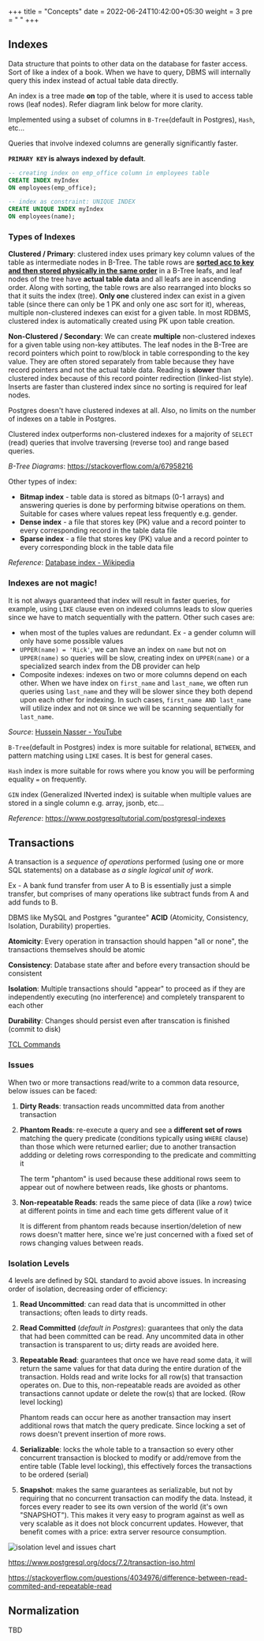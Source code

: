 +++
title = "Concepts"
date =  2022-06-24T10:42:00+05:30
weight = 3
pre = "<i class='fas fa-pen' style='color: white'></i> "
+++

## Indexes
Data structure that points to other data on the database for faster access. Sort of like a index of a book. When we have to query, DBMS will internally query this index instead of actual table data directly.

An index is a tree made **on** top of the table, where it is used to access table rows (leaf nodes). Refer diagram link below for more clarity.

Implemented using a subset of columns in `B-Tree`(default in Postgres), `Hash`, etc...

Queries that involve indexed columns are generally significantly faster.

**`PRIMARY KEY` is always indexed by default**.

```sql
-- creating index on emp_office column in employees table
CREATE INDEX myIndex 
ON employees(emp_office);

-- index as constraint: UNIQUE INDEX
CREATE UNIQUE INDEX myIndex
ON employees(name);
```

### Types of Indexes

**Clustered / Primary**: clustered index uses primary key column values of the table as intermediate nodes in B-Tree. The table rows are [**sorted acc to key and then stored physically in the same order**](https://docs.microsoft.com/en-us/sql/relational-databases/indexes/clustered-and-nonclustered-indexes-described?view=sql-server-ver16#:~:text=Clustered%20indexes%20sort%20and%20store%20the%20data%20rows%20in%20the%20table%20or%20view%20based%20on%20their%20key%20values) in a B-Tree leafs, and leaf nodes of the tree have **actual table data** and all leafs are in ascending order. Along with sorting, the table rows are also rearranged into blocks so that it suits the index (tree). **Only one** clustered index can exist in a given table (since there can only be 1 PK and only one asc sort for it), whereas, multiple non-clustered indexes can exist for a given table. In most RDBMS, clustered index is automatically created using PK upon table creation.

**Non-Clustered / Secondary**: We can create **multiple** non-clustered indexes for a given table using non-key attibutes. The leaf nodes in the B-Tree are record pointers which point to row/block in table corresponding to the key value. They are often stored separately from table because they have record pointers and not the actual table data. Reading is **slower** than clustered index because of this record pointer redirection (linked-list style). Inserts are faster than clustered index since no sorting is required for leaf nodes.

Postgres doesn't have clustered indexes at all. Also, no limits on the number of indexes on a table in Postgres.

Clustered index outperforms non-clustered indexes for a majority of `SELECT` (read) queries that involve traversing (reverse too) and range based queries.

_B-Tree Diagrams_: https://stackoverflow.com/a/67958216

Other types of index:
- **Bitmap index** - table data is stored as bitmaps (0-1 arrays) and answering queries is done by performing bitwise operations on them. Suitable for cases where values repeat less frequently e.g. gender.
- **Dense index** - a file that stores key (PK) value and a record pointer to every corresponding record in the table data file
- **Sparse index** - a file that stores key (PK) value and a record pointer to every corresponding block in the table data file

_Reference_: [Database index - Wikipedia](https://en.wikipedia.org/wiki/Database_index)

### Indexes are not magic!
It is not always guaranteed that index will result in faster queries, for example, using `LIKE` clause even on indexed columns leads to slow queries since we have to match sequentially with the pattern. Other such cases are:

- when most of the tuples values are redundant. Ex - a gender column will only have some possible values
- `UPPER(name) = 'Rick'`, we can have an index on `name` but not on `UPPER(name)` so queries will be slow, creating index on `UPPER(name)` or a specialized search index from the DB provider can help
- Composite indexes: indexes on two or more columns depend on each other. When we have index on `first_name` and `last_name`, we often run queries using `last_name` and they will be slower since they both depend upon each other for indexing. In such cases, `first_name AND last_name` will utilize index and not `OR` since we will be scanning sequentially for `last_name`.

_Source_: [Hussein Nasser - YouTube](https://youtu.be/oebtXK16WuU)

`B-Tree`(default in Postgres) index is more suitable for relational, `BETWEEN`, and pattern matching using `LIKE` cases. It is best for general cases.

`Hash` index is more suitable for rows where you know you will be performing equality `=` on frequently.

`GIN` index (Generalized INverted index) is suitable when multiple values are stored in a single column e.g. array, jsonb, etc... 

_Reference_: https://www.postgresqltutorial.com/postgresql-indexes



## Transactions
A transaction is a _sequence of operations_ performed (using one or more SQL statements) on a database as _a single logical unit of work_.

Ex - A bank fund transfer from user A to B is essentially just a simple transfer, but comprises of many operations like subtract funds from A and add funds to B.

DBMS like MySQL and Postgres "gurantee" **ACID** (Atomicity, Consistency, Isolation, Durability) properties.

**Atomicity**: Every operation in transaction should happen "all or none", the transactions themselves should be atomic

**Consistency**: Database state after and before every transaction should be consistent

**Isolation**: Multiple transactions should "appear" to proceed as if they are independently executing (no interference) and completely transparent to each other

**Durability**: Changes should persist even after transcation is finished (commit to disk)

[TCL Commands](/db/rdbms/mysql/#tcl)

### Issues
When two or more transactions read/write to a common data resource, below issues can be faced:

1. **Dirty Reads**: transaction reads uncommitted data from another transaction

2. **Phantom Reads**: re-execute a query and see a **different set of rows** matching the query predicate (conditions typically using `WHERE` clause) than those which were returned earlier; due to another transaction addding or deleting rows corresponding to the predicate and committing it
	
	The term "phantom" is used because these additional rows seem to appear out of nowhere between reads, like ghosts or phantoms. 

3. **Non-repeatable Reads**: reads the same piece of data (like a _row_) twice at different points in time and each time gets different value of it

	It is different from phantom reads because insertion/deletion of new rows doesn't matter here, since we're just concerned with a fixed set of rows changing values between reads.

### Isolation Levels

4 levels are defined by SQL standard to avoid above issues. In increasing order of isolation, decreasing order of efficiency:

1. **Read Uncommitted**: can read data that is uncommitted in other transactions; often leads to dirty reads.

2. **Read Committed** (_default in Postgres_): guarantees that only the data that had been committed can be read. Any uncommited data in other transaction is transparent to us; dirty reads are avoided here.

3. **Repeatable Read**: guarantees that once we have read some data, it will return the same values for that data during the entire duration of the transaction. Holds read and write locks for all row(s) that transaction operates on. Due to this, non-repeatable reads are avoided as other transactions cannot update or delete the row(s) that are locked. (Row level locking)

	Phantom reads can occur here as another transaction may insert additional rows that match the query predicate. Since locking a set of rows doesn't prevent insertion of more rows.

4. **Serializable**: locks the whole table to a transaction so every other concurrent transaction is blocked to modify or add/remove from the entire table (Table level locking), this effectively forces the transactions to be ordered (serial)

5. **Snapshot**: makes the same guarantees as serializable, but not by requiring that no concurrent transaction can modify the data. Instead, it forces every reader to see its own version of the world (it's own "SNAPSHOT"). This makes it very easy to program against as well as very scalable as it does not block concurrent updates. However, that benefit comes with a price: extra server resource consumption.

![isolation level and issues chart](https://i.imgur.com/PZfvE7t.png)

https://www.postgresql.org/docs/7.2/transaction-iso.html

https://stackoverflow.com/questions/4034976/difference-between-read-commited-and-repeatable-read


## Normalization
TBD
